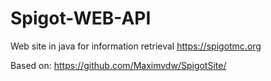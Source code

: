 # Spigot-WEB-API

Web site in java for information retrieval https://spigotmc.org

Based on: https://github.com/Maximvdw/SpigotSite/

